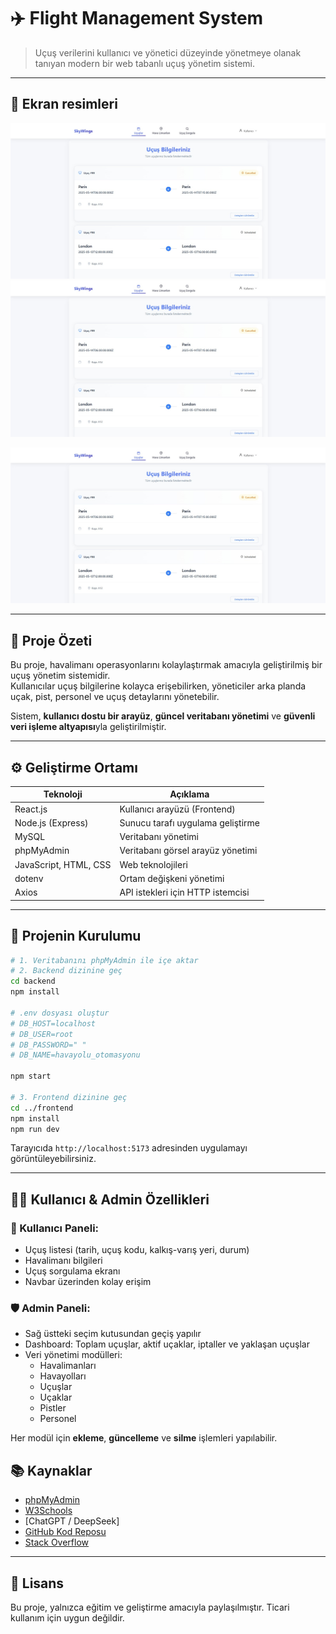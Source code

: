 # ✈️ Flight Management System

> Uçuş verilerini kullanıcı ve yönetici düzeyinde yönetmeye olanak tanıyan modern bir web tabanlı uçuş yönetim sistemi.

---

## 📸 Ekran resimleri

![Image alt](https://github.com/YEKTA34/arabajsonn/blob/9e8a2822ff57bcd2486166b9feafb39a92cb6dc5/build/WhatsApp%20Image%202025-05-17%20at%2001.24.17.jpeg)
![Image alt](https://github.com/YEKTA34/arabajsonn/blob/9e8a2822ff57bcd2486166b9feafb39a92cb6dc5/build/WhatsApp%20Image%202025-05-17%20at%2001.24.17.jpeg)

![Image alt](https://github.com/YEKTA34/arabajsonn/blob/9e8a2822ff57bcd2486166b9feafb39a92cb6dc5/build/WhatsApp%20Image%202025-05-17%20at%2001.24.17.jpeg)

---

## 📝 Proje Özeti

Bu proje, havalimanı operasyonlarını kolaylaştırmak amacıyla geliştirilmiş bir uçuş yönetim sistemidir.  
Kullanıcılar uçuş bilgilerine kolayca erişebilirken, yöneticiler arka planda uçak, pist, personel ve uçuş detaylarını yönetebilir.

Sistem, **kullanıcı dostu bir arayüz**, **güncel veritabanı yönetimi** ve **güvenli veri işleme altyapısı**yla geliştirilmiştir.

---

## ⚙️ Geliştirme Ortamı

| Teknoloji | Açıklama |
|----------|----------|
| React.js | Kullanıcı arayüzü (Frontend) |
| Node.js (Express) | Sunucu tarafı uygulama geliştirme |
| MySQL | Veritabanı yönetimi |
| phpMyAdmin | Veritabanı görsel arayüz yönetimi |
| JavaScript, HTML, CSS | Web teknolojileri |
| dotenv | Ortam değişkeni yönetimi |
| Axios | API istekleri için HTTP istemcisi |

---

## 🚀 Projenin Kurulumu

```bash
# 1. Veritabanını phpMyAdmin ile içe aktar
# 2. Backend dizinine geç
cd backend
npm install

# .env dosyası oluştur
# DB_HOST=localhost
# DB_USER=root
# DB_PASSWORD=" "
# DB_NAME=havayolu_otomasyonu

npm start

# 3. Frontend dizinine geç
cd ../frontend
npm install
npm run dev
```

Tarayıcıda `http://localhost:5173` adresinden uygulamayı görüntüleyebilirsiniz.

---

## 🧑‍💻 Kullanıcı & Admin Özellikleri

### 👤 Kullanıcı Paneli:
- Uçuş listesi (tarih, uçuş kodu, kalkış-varış yeri, durum)
- Havalimanı bilgileri
- Uçuş sorgulama ekranı
- Navbar üzerinden kolay erişim

### 🛡️ Admin Paneli:
- Sağ üstteki seçim kutusundan geçiş yapılır
- Dashboard: Toplam uçuşlar, aktif uçaklar, iptaller ve yaklaşan uçuşlar
- Veri yönetimi modülleri:
  - Havalimanları
  - Havayolları
  - Uçuşlar
  - Uçaklar
  - Pistler
  - Personel

Her modül için **ekleme**, **güncelleme** ve **silme** işlemleri yapılabilir.



## 📚 Kaynaklar

- [phpMyAdmin](https://www.phpmyadmin.net/)  
- [W3Schools](https://www.w3schools.com/)  
- [ChatGPT / DeepSeek]  
- [GitHub Kod Reposu](https://github.com/)  
- [Stack Overflow](https://stackoverflow.com/)

---

## 📄 Lisans

Bu proje, yalnızca eğitim ve geliştirme amacıyla paylaşılmıştır. Ticari kullanım için uygun değildir.
